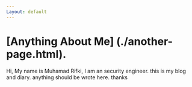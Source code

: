 ```yaml
---
Layout: default
---
```


# [Anything About Me] (./another-page.html).

Hi, My name is Muhamad Rifki, I am an security engineer. this is my blog and diary. anything should be wrote here. thanks
